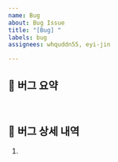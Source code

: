 ```yaml
---
name: Bug
about: Bug Issue
title: "[Bug] "
labels: bug
assignees: whquddn55, eyi-jin

---
```


## :pushpin: 버그 요약
> 

<br>

## :bug: 버그 상세 내역
1.